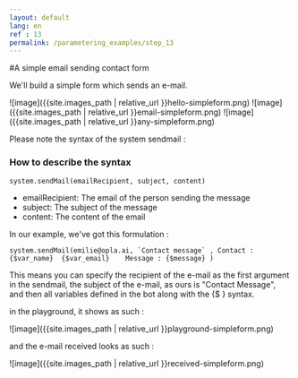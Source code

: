 ```yaml
---
layout: default
lang: en
ref : 13
permalink: /parametering_examples/step_13
---
```

#A simple email sending contact form

We'll build a simple form which sends an e-mail.

![image]({{site.images_path | relative_url }}hello-simpleform.png)
![image]({{site.images_path | relative_url }}email-simpleform.png)
![image]({{site.images_path | relative_url }}any-simpleform.png)


Please note the syntax of the system sendmail : 


### How to describe the syntax

```
system.sendMail(emailRecipient, subject, content)
```

- emailRecipient: The email of the person sending the message
- subject: The subject of the message
- content: The content of the email



In our example, we've got this formulation : 

```
system.sendMail(emilie@opla.ai, `Contact message` , Contact : {$var_name}  {$var_email}    Message : {$message} )
```
This means you can specify the recipient of the e-mail as the first argument in the sendmail, the subject of the e-mail, as ours is "Contact Message", and then all variables defined in the bot along with the {$ } syntax.


in the playground, it shows as such : 

![image]({{site.images_path | relative_url }}playground-simpleform.png)

and the e-mail received looks as such : 



![image]({{site.images_path | relative_url }}received-simpleform.png)
